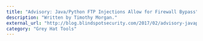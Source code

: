 ```yaml
---
title: "Advisory: Java/Python FTP Injections Allow for Firewall Bypass"
description: "Written by Timothy Morgan."
external_url: "http://blog.blindspotsecurity.com/2017/02/advisory-javapython-ftp-injections.html"
category: "Grey Hat Tools"
---
```


